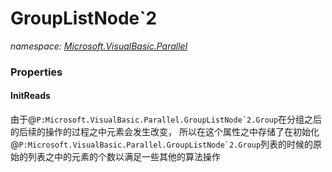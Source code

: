 ﻿# GroupListNode`2
_namespace: [Microsoft.VisualBasic.Parallel](./index.md)_






### Properties

#### InitReads
由于@``P:Microsoft.VisualBasic.Parallel.GroupListNode`2.Group``在分组之后的后续的操作的过程之中元素会发生改变，
 所以在这个属性之中存储了在初始化@``P:Microsoft.VisualBasic.Parallel.GroupListNode`2.Group``列表的时候的原始的列表之中的元素的个数以满足一些其他的算法操作

